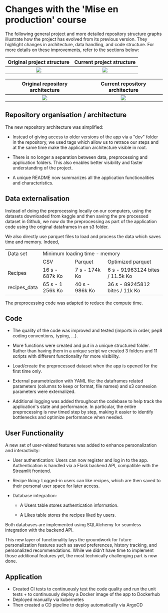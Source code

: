 # Changes with the 'Mise en production' course

The following general project and more detailed repository structure graphs illustrate how the project has evolved from its previous version. They highlight changes in architecture, data handling, and code structure. For more details on these improvements, refer to the sections below:

Original project structure             |  Current project structure
:-------------------------:|:-------------------------:
 ![](https://github.com/user-attachments/assets/2c4d1c0c-2302-4329-b107-0ab745f07161) | ![](https://github.com/user-attachments/assets/174222c2-6639-492a-a75b-780b495a7946)

 Original repository architecture             |  Current repository architecture
:-------------------------:|:-------------------------:
 ![](https://github.com/user-attachments/assets/2b1a1195-0d0f-4f5d-82a8-c6ecc084dfcd) | ![](https://github.com/user-attachments/assets/ec2ceadd-666f-4937-adec-b52227ac49a8)




## Repository organisation / architecture
The new repository architecture was simplified:

- Instead of giving access to older versions of the app via a "dev" folder in the repository, we used tags which allow us to retrace our steps and at the same time make the application architecture visible in root.

- There is no longer a separation between data, preprocessing and application folders. This also enables better visibility and faster understanding of the project.

- A unique README now summarizes all the application functionalities and characteristics.


## Data externalisation

Instead of doing the preprocessing locally on our computers, using the datasets downloaded from kaggle and then saving the pre processed dataset in Github, we now do the preprocessing as part of the application code using the original dataframes in an s3 folder.

We also directly use parquet files to load and process the data which saves time and memory. Indeed,

<table>
  <tr>
    <td>Data set</td>
    <td colspan="3"> Minimum loading time - memory</td>
  </tr>
  <tr>
    <td> </td>
    <td>CSV</td>
    <td>Parquet</td>
    <td>Optimized parquet</td>
  </tr>
  <tr>
    <td> Recipes </td>
    <td> 16 s - 687k Ko </td>
    <td> 7 s - 174k Ko</td>
    <td> 6 s - 91963124 bites / 11.5k Ko</td>
  </tr>
  <tr>
    <td> recipes_data </td>
    <td> 65 s - 1 256k Ko </td>
    <td> 40 s - 986k Ko </td>
    <td> 36 s - 89245812 bites / 11k Ko</td>
  </tr>
</table>

The preprocessing code was adapted to reduce the compute time.

## Code

- The quality of the code was improved and tested (imports in order, pep8 coding conventions, typing, ...).

- More functions were created and put in a unique structured folder. Rather than having them in a unique script we created 3 folders and 11 scripts with different functionality for more visibility.

- Load/create the preprocessed dataset when the app is opened for the first time only.

- External parametrization with YAML file: the dataframes related parameters (columns to keep or format, file names) and s3 connexion parameters were externalized.
  
- Additional logging was added throughout the codebase to help track the application's state and performance. In particular, the entire preprocessing is now timed step by step, making it easier to identify bottlenecks and optimize performance when needed.

## User Functionality

A new set of user-related features was added to enhance personalization and interactivity:

- User authentication: Users can now register and log in to the app. Authentication is handled via a Flask backend API, compatible with the Streamlit frontend.

- Recipe liking: Logged-in users can like recipes, which are then saved to their personal user space for later access.

- Database integration:

  - A Users table stores authentication information.

  - A Likes table stores the recipes liked by users.

Both databases are implemented using SQLAlchemy for seamless integration with the backend API.

This new layer of functionality lays the groundwork for future personalization features such as saved preferences, history tracking, and personalized recommendations. While we didn’t have time to implement those additional features yet, the most technically challenging part is now done.



## Application

- Created CI tests to continuously test the code quality and run the unit tests + to continuously deploy a Docker image of the app to Dockerhub
- Deployed manually via kubernetes
- Then created a CD pipeline to deploy automatically via ArgoCD
